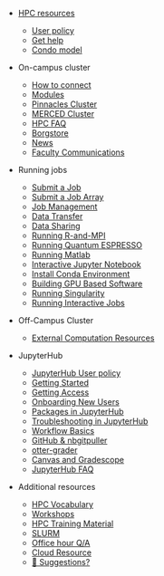 <!-- docs/_sidebar.md -->

- [HPC resources](README.md)
  - [User policy](policy.md)
  - [Get help](get_help.md)
  - [Condo model](condo.md)
- On-campus cluster
  - [How to connect](central_login.md)
  - [Modules](p_modules.md)
  - [Pinnacles Cluster](Pinnacles.md)
  - [MERCED Cluster](MERCED.md)
  - [HPC FAQ](hpc_FAQ.md)
  - [Borgstore](borgstore.md)
  - [News](news.md)
  - [Faculty Communications](commun.md)

- Running jobs
  - [Submit a Job ](running_jobs.md)
  - [Submit a Job Array](job_array.md)
  - [Job Management](Manage_job.md)
  - [Data Transfer](data_transfer.md)
  - [Data Sharing](data_share.md)
  - [Running R-and-MPI](running_R_mpi.md)
  - [Running Quantum ESPRESSO](running_qr.md)
  - [Running Matlab](running_matlab.md)
  - [Interactive Jupyter Notebook](running_jupyter.md)
  - [Install Conda Environment](conda_env.md)
  - [Building GPU Based Software](gpu.md)
  - [Running Singularity](Singularity.md)
  - [Running Interactive Jobs](interact_job.md)

- Off-Campus Cluster
  - [External Computation Resources](additional.md)

- JupyterHub
  - [JupyterHub User policy](jupyterhub_policy.md)
  - [Getting Started](pedagogy.md)
  - [Getting Access](getting_access.md)
  - [Onboarding New Users](onboarding.md)
  - [Packages in JupyterHub](packages.md)
  - [Troubleshooting in JupyterHub](troubleshoot.md)
  - [Workflow Basics](workflow_basics.md)
  - [GitHub & nbgitpuller](github_nbgitpuller.md)
  - [otter-grader](ottergrader.md)
  - [Canvas and Gradescope](canvas.md)
  - [JupyterHub FAQ](Jupyterhub_FAQ.md)

- Additional resources
  - [HPC Vocabulary](hpc_vocab.md)
  - [Workshops](software_carpentry.md)
  - [HPC Training Material](hpc_training.md)
  - [SLURM](slurm.md)
  - [Office hour Q/A](office_hour.md)
  - [Cloud Resource](cloud.md)
  - [💜 Suggestions?](contribute.md)

